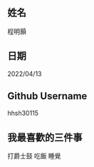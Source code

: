 姓名
----
程明顥

日期
----
2022/04/13

Github Username
---------------
hhsh30115

我最喜歡的三件事
---------------
打爵士鼓 吃飯 睡覺